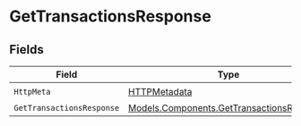 # GetTransactionsResponse


## Fields

| Field                                                                                           | Type                                                                                            | Required                                                                                        | Description                                                                                     |
| ----------------------------------------------------------------------------------------------- | ----------------------------------------------------------------------------------------------- | ----------------------------------------------------------------------------------------------- | ----------------------------------------------------------------------------------------------- |
| `HttpMeta`                                                                                      | [HTTPMetadata](../../Models/Components/HTTPMetadata.md)                                         | :heavy_check_mark:                                                                              | N/A                                                                                             |
| `GetTransactionsResponse`                                                                       | [Models.Components.GetTransactionsResponse](../../Models/Components/GetTransactionsResponse.md) | :heavy_minus_sign:                                                                              | OK                                                                                              |
